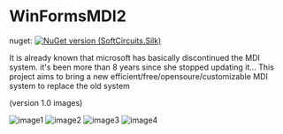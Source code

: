 # WinFormsMDI2
nuget: [![NuGet version (SoftCircuits.Silk)](https://img.shields.io/nuget/v/WinFormsMDI2.svg?style=flat-square)](https://www.nuget.org/packages/WinFormsMDI2/)

It is already known that microsoft has basically discontinued the MDI system. it's been more than 8 years since she stopped updating it... This project aims to bring a new efficient/free/opensoure/customizable MDI system to replace the old system

(version 1.0 images)

![image1](https://user-images.githubusercontent.com/66432268/136716973-efeaad53-9fe1-44da-9993-affb050e0ea8.png)
![image2](https://user-images.githubusercontent.com/66432268/136717071-5d9603de-9f9c-434e-89ca-4350f0a79306.png)
![image3](https://user-images.githubusercontent.com/66432268/136717075-a4a70f67-9d4d-4834-83ff-99a0ac395316.png)
![image4](https://user-images.githubusercontent.com/66432268/136717078-6eb55b63-8cdf-46ba-af07-058eb50ad8fb.png)
